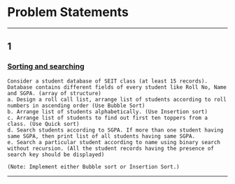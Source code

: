 # Problem Statements
<hr>

## 1

### [Sorting and searching](https://github.com/GopalSaraf/SE_Labs/blob/main/DSAL/sortingAndSearching.cpp)

    Consider a student database of SEIT class (at least 15 records). 
    Database contains different fields of every student like Roll No, Name and SGPA. (array of structure)  
    a. Design a roll call list, arrange list of students according to roll numbers in ascending order (Use Bubble Sort)  
    b. Arrange list of students alphabetically. (Use Insertion sort)  
    c. Arrange list of students to find out first ten toppers from a class. (Use Quick sort)  
    d. Search students according to SGPA. If more than one student having same SGPA, then print list of all students having same SGPA.  
    e. Search a particular student according to name using binary search without recursion. (All the student records having the presence of search key should be displayed)  

    (Note: Implement either Bubble sort or Insertion Sort.)

<hr>